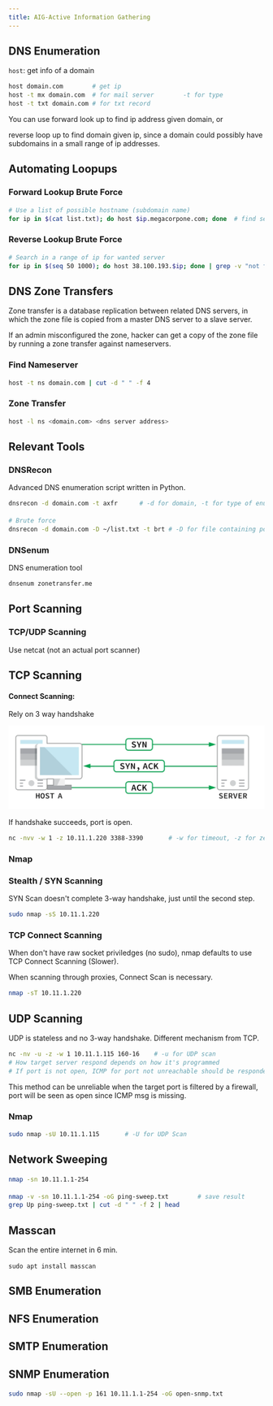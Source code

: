 ```yaml
---
title: AIG-Active Information Gathering
---
```


## DNS Enumeration

`host`: get info of a domain

```bash
host domain.com 	   # get ip
host -t mx domain.com  # for mail server		-t for type
host -t txt domain.com # for txt record
```

You can use forward look up to find ip address given domain, or

reverse loop up to find domain given ip, since a domain could possibly have subdomains in a small range of ip addresses.

## Automating Loopups

### Forward Lookup Brute Force

```bash
# Use a list of possible hostname (subdomain name)
for ip in $(cat list.txt); do host $ip.megacorpone.com; done  # find servers
```

### Reverse Lookup Brute Force

```bash
# Search in a range of ip for wanted server
for ip in $(seq 50 1000); do host 38.100.193.$ip; done | grep -v "not found"
```

## DNS Zone Transfers

Zone transfer is a database replication between related DNS servers, in which the zone file is copied from a master DNS server to a slave server.

If an admin misconfigured the zone, hacker can get a copy of the zone file by running a zone transfer against nameservers.

### Find Nameserver

```bash
host -t ns domain.com | cut -d " " -f 4
```

### Zone Transfer

```bash
host -l ns <domain.com> <dns server address>
```

## Relevant Tools

### DNSRecon

Advanced DNS enumeration script written in Python.

```bash
dnsrecon -d domain.com -t axfr		# -d for domain, -t for type of enumeration (zone transfer in this case)

# Brute force
dnsrecon -d domain.com -D ~/list.txt -t brt	# -D for file containing potential subdomains, -t brt for brute force
```

### DNSenum

DNS enumeration tool

```bash
dnsenum zonetransfer.me
```



## Port Scanning

### TCP/UDP Scanning

Use netcat (not an actual port scanner)

## TCP Scanning

#### Connect Scanning:

Rely on 3 way handshake

![image-20200614162828919](./7.AIG-Active_Information_Gathering.assets/image-20200614162828919.png)

If handshake succeeds, port is open.

```bash
nc -nvv -w 1 -z 10.11.1.220 3388-3390		# -w for timeout, -z for zero IO (no data sent, for scanning)
```

### Nmap

### Stealth / SYN Scanning

SYN Scan doesn't complete 3-way handshake, just until the second step.

```bash
sudo nmap -sS 10.11.1.220
```

### TCP Connect Scanning

When don't have raw socket priviledges (no sudo), nmap defaults to use TCP Connect Scanning (Slower).

When scanning through proxies, Connect Scan is necessary.

```bash
nmap -sT 10.11.1.220
```



## UDP Scanning

UDP is stateless and no 3-way handshake. Different mechanism from TCP.

```bash
nc -nv -u -z -w 1 10.11.1.115 160-16	# -u for UDP scan
# How target server respond depends on how it's programmed
# If port is not open, ICMP for port not unreachable should be responded
```

This method can be unreliable when the target port is filtered by a firewall, port will be seen as open since ICMP msg is missing.

### Nmap

```bash
sudo nmap -sU 10.11.1.115		# -U for UDP Scan
```



## Network Sweeping

```bash
nmap -sn 10.11.1.1-254

nmap -v -sn 10.11.1.1-254 -oG ping-sweep.txt		# save result
grep Up ping-sweep.txt | cut -d " " -f 2 | head
```



## Masscan

Scan the entire internet in 6 min. 

`sudo apt install masscan`



## SMB Enumeration



## NFS Enumeration



## SMTP Enumeration



## SNMP Enumeration

```bash
sudo nmap -sU --open -p 161 10.11.1.1-254 -oG open-snmp.txt
```



